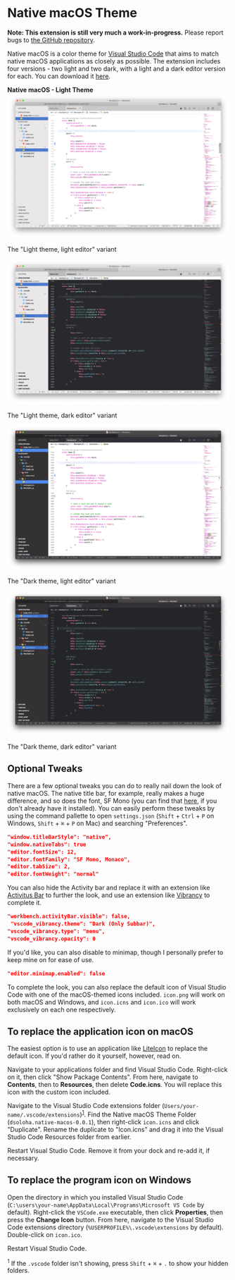 # Native macOS Theme

**Note: This extension is still very much a work-in-progress.** Please report bugs to [the GitHub repository](https://github.com/dsoloha/native-macos/issues).

Native macOS is a color theme for [Visual Studio Code](https://code.visualstudio.com) that aims to match native macOS applications as closely as possible. The extension includes four versions - two light and two dark, with a light and a dark editor version for each. You can download it [here](https://marketplace.visualstudio.com/items?itemName=dsoloha.native-macos).

**Native macOS - Light Theme**
![Light theme, light editor](https://github.com/dsoloha/native-macos/raw/master/images/light-theme-light-editor.png "Light theme, light editor")
<figcaption>The "Light theme, light editor" variant</figcaption>

![Light theme, dark editor](https://github.com/dsoloha/native-macos/raw/master/images/light-theme-dark-editor.png "Light theme, dark editor")
<figcaption>The "Light theme, dark editor" variant</figcaption>

![Dark theme, light editor](https://github.com/dsoloha/native-macos/raw/master/images/dark-theme-light-editor.png "Dark theme, light editor")
<figcaption>The "Dark theme, light editor" variant</figcaption>

![Dark theme, dark editor](https://github.com/dsoloha/native-macos/raw/master/images/dark-theme-dark-editor.png "Dark theme, dark editor")
<figcaption>The "Dark theme, dark editor" variant</figcaption>

## Optional Tweaks

There are a few optional tweaks you can do to really nail down the look of native macOS. The native title bar, for example, really makes a huge difference, and so does the font, SF Mono (you can find that [here](https://developer.apple.com/fonts/), if you don't already have it installed). You can easily perform these tweaks by using the command pallette to open `settings.json` (`Shift` + `Ctrl` + `P` on Windows, `Shift` + `⌘` + `P` on Mac) and searching "Preferences".

```json
"window.titleBarStyle": "native",
"window.nativeTabs": true
"editor.fontSize": 12,
"editor.fontFamily": "SF Mono, Monaco",
"editor.tabSize": 2,
"editor.fontWeight": "normal"
```

You can also hide the Activity bar and replace it with an extension like [Activitus Bar](https://marketplace.visualstudio.com/items?itemName=Gruntfuggly.activitusbar) to further the look, and use an extension like [Vibrancy](https://marketplace.visualstudio.com/items?itemName=eyhn.vscode-vibrancy) to complete it.

```json
"workbench.activityBar.visible": false,
 "vscode_vibrancy.theme": "Dark (Only Subbar)",
"vscode_vibrancy.type": "menu",
"vscode_vibrancy.opacity": 0
```

If you'd like, you can also disable to minimap, though I personally prefer to keep mine on for ease of use.

```json
"editor.minimap.enabled": false
```

To complete the look, you can also replace the default icon of Visual Studio Code with one of the macOS-themed icons included. `icon.png` will work on both macOS and Windows, and `icon.icns` and `icon.ico` will work exclusively on each one respectively.

## To replace the application icon on macOS

The easiest option is to use an application like [LiteIcon](https://freemacsoft.net/liteicon/) to replace the default icon. If you'd rather do it yourself, however, read on.

Navigate to your applications folder and find Visual Studio Code. Right-click on it, then click "Show Package Contents". From here, navigate to **Contents**, then to **Resources**, then delete **Code.icns**. You will replace this icon with the custom icon included.

Navigate to the Visual Studio Code extensions folder (`Users/your-name/.vscode/extensions`)<sup>[1](#hidden-folders)</sup>. Find the Native macOS Theme Folder (`dsoloha.native-macos-0.0.1`), then right-click `icon.icns` and click "Duplicate". Rename the duplicate to "Icon.icns" and drag it into the Visual Studio Code Resources folder from earlier.

Restart Visual Studio Code. Remove it from your dock and re-add it, if necessary.

## To replace the program icon on Windows

Open the directory in which you installed Visual Studio Code (`C:\users\your-name\AppData\Local\Programs\Microsoft VS Code` by default). Right-click the `VSCode.exe` executable, then click **Properties**, then press the **Change Icon** button. From here, navigate to the Visual Studio Code extensions directory (`%USERPROFILE%\.vscode\extensions` by default). Double-click on `icon.ico`.

Restart Visual Studio Code.

<sup id="hidden-folders">1</sup> If the `.vscode` folder isn't showing, press `Shift` + `⌘` + `.` to show your hidden folders.
